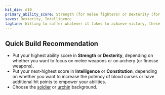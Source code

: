 ```yaml
---
hit_die: d10
primary_ability_score: Strength (for melee fighters) or Dexterity (for archers/finesse fighters) and Intelligence
saves: Dexterity, Intelligence
tagline: Willing to suffer whatever it takes to achieve victory, these adept warriors have forged themselves into a potent force dedicated to protecting the innocent
---
```


## Quick Build Recommendation  

- Put your highest ability score in **Strength** or **Dexterity**, depending on whether you want to focus on melee weapons or on archery (or finesse weapons).
- Put your next-highest score in **Intelligence** or **Constitution**, depending on whether you want to increase the potency of blood curses or have additional hit points to empower your abilities.
- Choose the [soldier]() or [urchin]() background.